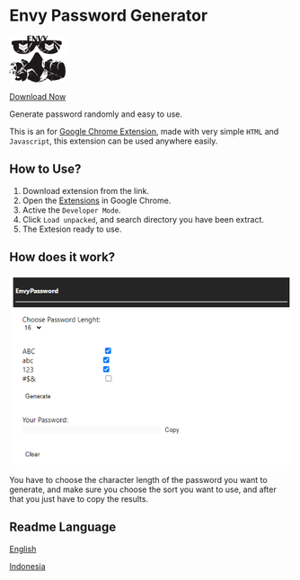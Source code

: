 # Envy Password Generator

![Logo](assets/logo/logo.png)

[Download Now](https://github.com/BosToken/EnvyGeneratePassword/releases/tag/v0.1)

Generate password randomly and easy to use.

This is an for [Google Chrome Extension](https://chrome.google.com/webstore/category/extensions?hl=id), made with very simple ```HTML``` and ```Javascript```, this extension can be used anywhere easily.


## How to Use?

1. Download extension from the link.
2. Open the [Extensions](chrome://extensions/) in Google Chrome.
3. Active the ```Developer Mode```.
4. Click ```Load unpacked```, and search directory you have been extract.
5. The Extesion ready to use.


## How does it work?

![Thumb](assets/snippets/thumb.png)

You have to choose the character length of the password you want to generate, and make sure you choose the sort you want to use, and after that you just have to copy the results.


## Readme Language 
[English](README.md)

[Indonesia](README-ind.md)
